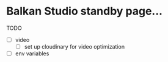 # Balkan Studio standby page...

TODO

* [ ] video
  * [ ] set up cloudinary for video optimization
* [ ] env variables